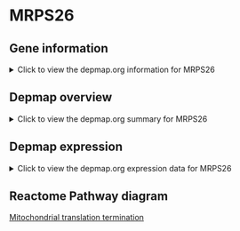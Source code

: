 <h1>MRPS26</h1>

<h2>Gene information</h2>
<details>
  <summary>Click to view the depmap.org information for MRPS26</summary>
  <iframe src="https://depmap.org/portal/gene/MRPS26?tab=about" style="border:none;width:100%;height:800px"></iframe>
</details>

<h2>Depmap overview</h2>
<details>
  <summary>Click to view the depmap.org summary for MRPS26</summary>
  <iframe src="https://depmap.org/portal/gene/MRPS26?tab=overview" style="border:none;width:100%;height:800px"></iframe>
</details>

<h2>Depmap expression</h2>
<details>
  <summary>Click to view the depmap.org expression data for MRPS26</summary>
  <iframe src="https://depmap.org/portal/gene/MRPS26?tab=characterization" style="border:none;width:100%;height:800px"></iframe>
</details>



<h2>Reactome Pathway diagram</h2>
<a href="https://reactome.org/PathwayBrowser/#/R-HSA-5419276" target="_BLANK">Mitochondrial translation termination</a>



